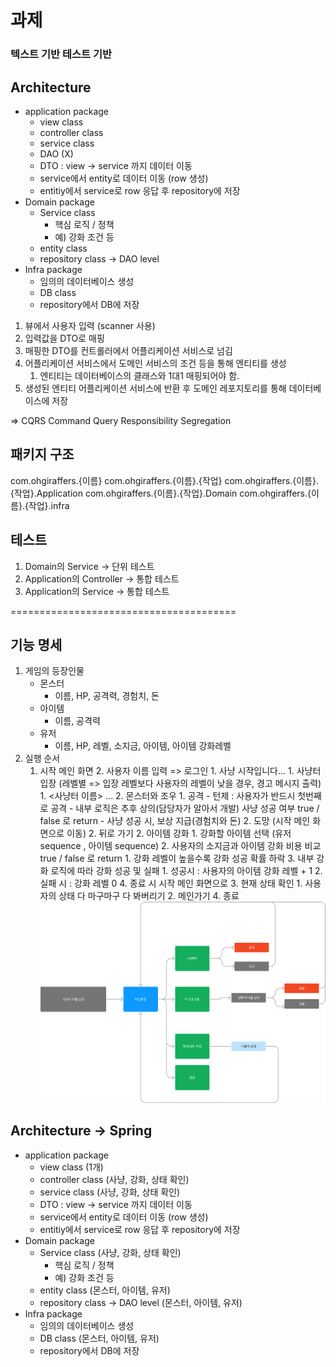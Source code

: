 # 과제
### 텍스트 기반 테스트 기반

## Architecture
- application package
    - view class
    - controller class
    - service class
    - DAO (X)
    - DTO : view -> service 까지 데이터 이동
    - service에서 entity로 데이터 이동 (row 생성)
    - entitiy에서 service로 row 응답 후 repository에 저장
- Domain package
    - Service class
        - 핵심 로직 / 정책
        - 예) 강화 조건 등
    - entity class
    - repository class -> DAO level
- Infra package
    - 임의의 데이터베이스 생성
    - DB class
    - repository에서 DB에 저장

1. 뷰에서 사용자 입력 (scanner 사용)
2. 입력값을 DTO로 매핑
3. 매핑한 DTO를 컨트롤러에서 어플리케이션 서비스로 넘김
4. 어플리케이션 서비스에서 도메인 서비스의 조건 등을 통해 엔티티를 생성
    1. 엔티티는 데이터베이스의 클래스와 1대1 매핑되어야 함.
5. 생성된 엔티티 어플리케이션 서비스에 반환 후 도메인 레포지토리를 통해 데이터베이스에 저장

=> CQRS Command Query Responsibility Segregation

## 패키지 구조
com.ohgiraffers.{이름}
com.ohgiraffers.{이름}.{작업}
com.ohgiraffers.{이름}.{작업}.Application
com.ohgiraffers.{이름}.{작업}.Domain
com.ohgiraffers.{이름}.{작업}.infra

## 테스트
1. Domain의 Service -> 단위 테스트
2. Application의 Controller -> 통합 테스트
3. Application의 Service -> 통합 테스트

=======================================

## 기능 명세
1. 게임의 등장인물
    - 몬스터
        - 이름, HP, 공격력, 경험치, 돈
    - 아이템
        - 이름, 공격력
    - 유저
        - 이름, HP, 레벨, 소지금, 아이템, 아이템 강화레벨
2. 실행 순서
    1. 시작 메인 화면
        2. 사용자 이름 입력 => 로그인
            1. 사냥 시작입니다...
                1. 사냥터 입장 (레벨별 => 입장 레벨보다 사용자의 레벨이 낮을 경우, 경고 메시지 출력)
                    1. <사냥터 이름>
                       ...
                    2. 몬스터와 조우
                        1. 공격
                            - 턴제 : 사용자가 반드시 첫번째로 공격
                            - 내부 로직은 추후 상의(담당자가 알아서 개발) 사냥 성공 여부 true / false 로 return
                            - 사냥 성공 시, 보상 지급(경험치와 돈)
                        2. 도망 (시작 메인 화면으로 이동)
                2. 뒤로 가기
            2. 아이템 강화
                1. 강화할 아이템 선택 (유저 sequence , 아이템 sequence)
                2. 사용자의 소지금과 아이템 강화 비용 비교 true / false 로 return
                    1. 강화 레벨이 높을수록 강화 성공 확률 하락
                3. 내부 강화 로직에 따라 강화 성공 및 실패
                    1. 성공시 : 사용자의 아이템 강화 레벨 + 1
                    2. 실패 시 : 강화 레벨 0
                4. 종료 시 시작 메인 화면으로
            3. 현재 상태 확인
                1. 사용자의 상태 다 마구마구 다 봐버리기
                2. 메인가기
            4. 종료
![KakaoTalk_Image_2023-06-14-17-31-14.png](KakaoTalk_Image_2023-06-14-17-31-14.png)

## Architecture -> Spring
- application package
    - view class (1개)
    - controller class (사냥, 강화, 상태 확인)
    - service class (사냥, 강화, 상태 확인)
    - DTO : view -> service 까지 데이터 이동
    - service에서 entity로 데이터 이동 (row 생성)
    - entitiy에서 service로 row 응답 후 repository에 저장
- Domain package
    - Service class (사냥, 강화, 상태 확인)
        - 핵심 로직 / 정책
        - 예) 강화 조건 등
    - entity class (몬스터, 아이템, 유저)
    - repository class -> DAO level (몬스터, 아이템, 유저)
- Infra package
    - 임의의 데이터베이스 생성
    - DB class (몬스터, 아이템, 유저)
    - repository에서 DB에 저장